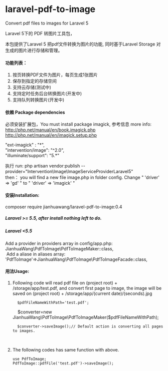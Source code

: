 # laravel-pdf-to-image
Convert pdf files to images for Laravel 5


Laravel 5下的 PDF 转图片工具包，
<p>本包提供了Laravel 5 把pdf文件转换为图片的功能, 同时基于Laravel Storage 对生成的图片进行存储和管理。</p>
<h4>功能列表：</h4>
<ol>
<li>按页转换PDF文件为图片，每页生成1张图片</li>
<li>保存到指定的存储空间</li>
<li>支持云存储(测试中)</li>
<li>支持定时任务后台转换图片(开发中)</li>
<li>支持队列转换图片(开发中)</li>
</ol>
<h4>依赖 Package dependencies</h4>
<p>
   必须安装扩展包，You must install package imagick, 
  参考信息 more info: <a href="http://php.net/manual/en/book.imagick.php">http://php.net/manual/en/book.imagick.php</a>
<a href="http://php.net/manual/en/imagick.setup.php">http://php.net/manual/en/imagick.setup.php</a>
</p>
<p>
  "ext-imagick" : "*",<br/>
        "intervention/image": "^2.0",<br/>
        "illuminate/support": "5.*"<br/>
</p>
<p>
   执行 run:  php artisan vendor:publish --provider="Intervention\Image\ImageServiceProviderLaravel5" <br/>
   then： you will find a new file image.php in folder config. Change " 'driver' => 'gd' " to "  'driver' => 'imagick' "
</p>

<h4>安装Installation:</h4>
<p>
composer require jianhuawang/laravel-pdf-to-image:0.4
</p>
<h5>Laravel >= 5.5, after install nothing left to do.</h5>
<h5>Laravel <5.5</h5>
<p>
  Add a provider in providers array in config/app.php:<br/>
  JianhuaWang\PdfToImage\PdfToImageMaker::class,<br/>
  Add a aliase in aliases array:<br/>
  'PdfToImage'=>JianhuaWang\PdfToImage\PdfToImageFacade::class,
  
  
  </p>
  <p>
     
  </p>

<h4>用法Usage:</h4>
<ol>
 <li>
    Following code will read pdf file on (project root) + /storage/app/test.pdf, and convert first page to image, the image will be saved on (project root) + /storage/app/(current date)/(seconds).jpg
    
      $pdfFileNameWithPath='test.pdf';
      $converter=new JianhuaWang\PdfToImage\PdfToImageMaker($pdfFileNameWithPath);

      $converter->saveImage();// Default action is converting all pages to images.
        
  </li>
  <li>
  <p>
    The following codes has same function with above.
  </p>
  <p>
    
    use PdfToImage;
    PdfToImage::pdfFile('test.pdf')->saveImage();
  </p>
</li>
</ol>
